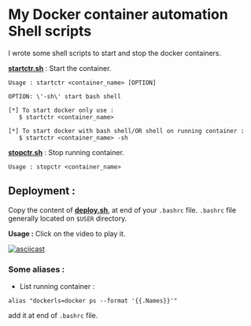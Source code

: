 # My Docker container automation Shell scripts

I wrote some shell scripts to start and stop the docker containers.   

**[startctr.sh](startctr.sh)** : Start the container. 
```console
Usage : startctr <container_name> [OPTION]

OPTION: \'-sh\' start bash shell

[*] To start docker only use : 
   $ startctr <container_name>

[*] To start docker with bash shell/OR shell on running container : 
   $ startctr <container_name> -sh
```
**[stopctr.sh](stopctr.sh)** : Stop running container.
```console
Usage : stopctr <container_name>
```
## Deployment : 

Copy the content of **[deploy.sh](deploy.sh)**,  at end of your `.bashrc` file. `.bashrc` file generally located on `$USER` directory.

**Usage :** Click on the video to play it.
    
[![asciicast](https://asciinema.org/a/276346.svg)](https://asciinema.org/a/276346)

### Some aliases :

* List running container :
``` 
alias "dockerls=docker ps --format '{{.Names}}'"
```

add it at end of `.bashrc` file.
